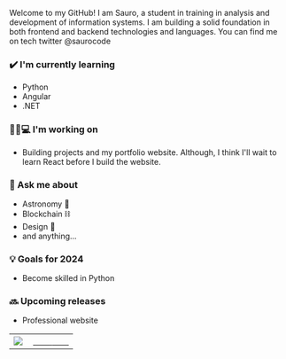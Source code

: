 Welcome to my GitHub! I am Sauro, a student in training in analysis and development of information systems. I am building a solid foundation in both frontend and backend technologies and languages. You can find me on tech twitter @saurocode

### ✔️ I'm currently learning
- Python
- Angular
- .NET

### 👦🏽💻 I'm working on
- Building projects and my portfolio website. Although, I think I'll wait to learn React before I build the website.

### 💭 Ask me about
- Astronomy 🔭
- Blockchain ⛓
- Design 🎨
- and anything...

### 💡 Goals for 2024
- Become skilled in Python

### 🔜 Upcoming releases
- Professional website
<table width="100%"  border="0" cellpadding="0" cellspacing="0">
  <tr>
    <td align="center">
      <img align="left" src="https://github-readme-stats.vercel.app/api?username=saurocode&show_icons=true&theme=dracula" />
    </td>
    <td align="center">
      <a href="https://saurocode.com">
        <span>&nbsp;&nbsp;&nbsp;&nbsp;&nbsp;&nbsp;&nbsp;</span>
        <span>&nbsp;&nbsp;&nbsp;&nbsp;&nbsp;&nbsp;&nbsp;</span>
    </td>
  </tr>
</table>
</p>
